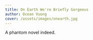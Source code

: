 ```yaml
---
title: On Earth We're Briefly Gorgeous
author: Ocean Vuong
cover: /assets/images/onearth.jpg
---
```

A phantom novel indeed.
